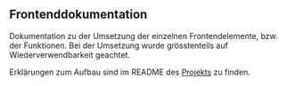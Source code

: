 ## Frontenddokumentation

Dokumentation zu der Umsetzung der einzelnen Frontendelemente, bzw. der Funktionen. Bei der Umsetzung wurde
grösstenteils auf Wiederverwendbarkeit geachtet.

Erklärungen zum Aufbau sind im README des [Projekts][project url] zu finden.

[project url]: https://github.com/WebProfessionals/dipl22_markus
